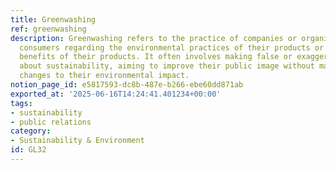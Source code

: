 ```yaml
---
title: Greenwashing
ref: greenwashing
description: Greenwashing refers to the practice of companies or organizations misleading
  consumers regarding the environmental practices of their products or the environmental
  benefits of their products. It often involves making false or exaggerated claims
  about sustainability, aiming to improve their public image without making significant
  changes to their environmental impact.
notion_page_id: e5817593-dc8b-487e-b266-ebe60dd871ab
exported_at: '2025-06-16T14:24:41.401234+00:00'
tags:
- sustainability
- public relations
category:
- Sustainability & Environment
id: GL32
---
```


